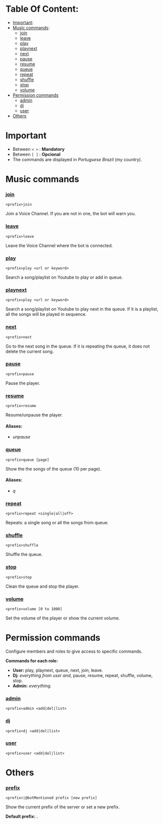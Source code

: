 # Table Of Content:

- [Important](#important):
- [Music commands](#music-commands):
  - [join](#join)
  - [leave](#leave)
  - [play](#play)
  - [playnext](#playnext)
  - [next](#next)
  - [pause](#pause)
  - [resume](#resume)
  - [queue](#queue)
  - [repeat](#repeat)
  - [shuffle](#shuffle)
  - [stop](#stop)
  - [volume](#volume)
- [Permission commands](#permission-commands)
  - [admin](#admin)
  - [dj](#dj)
  - [user](#user)
- [Others](#others)

# Important

- Between `< >` : **Mandatory**
- Between `[ ]` : **Opcional**
- The commands are displayed in _Portuguese Brazil_ (my country).

# Music commands

### [join](#table-of-content)

`<prefix>join`

Join a Voice Channel. If you are not in one, the bot will warn you.

### [leave](#table-of-content)

`<prefix>leave`

Leave the Voice Channel where the bot is connected.

### [play](#table-of-content)

`<prefix>play <url or keyword>`

Search a song/playlist on Youtube to play or add in queue.

### [playnext](#table-of-content)

`<prefix>play <url or keyword>`

Search a song/playlist on Youtube to play next in the queue. If it is a playlist, all the songs will be played in sequence.

### [next](#table-of-content)

`<prefix>next`

Go to the next song in the queue. If it is repeating the queue, it does not delete the current song.

### [pause](#table-of-content)

`<prefix>pause`

Pause the player.

### [resume](#table-of-content)

`<prefix>resume`

Resume/unpause the player.

#### Aliases:

- _unpause_

### [queue](#table-of-content)

`<prefix>queue [page]`

Show the the songs of the queue (10 per page).

#### Aliases:

- _q_

### [repeat](#table-of-content)

`<prefix>repeat <single|all|off>`

Repeats: a single song or all the songs from queue.

### [shuffle](#table-of-content)

`<prefix>shuffle`

Shuffle the queue.

### [stop](#table-of-content)

`<prefix>stop`

Clean the queue and stop the player.

### [volume](#table-of-content)

`<prefix>volume [0 to 1000]`

Set the volume of the player or show the current volume.

# Permission commands

Configure members and roles to give access to specific commands.

**Commands for each role:**

- **User:** play, playnext, queue, next, join, leave.
- **Dj:** _everything from user and_, pause, resume, repeat, shuffle, volume, stop.
- **Admin:** _everything._

### [admin](#table-of-content)

`<prefix>admin <add|del|list>`

### [dj](#table-of-content)

`<prefix>dj <add|del|list>`

### [user](#table-of-content)

`<prefix>user <add|del|list>`

# Others

### [prefix](#table-of-content)

`<prefix>|@botMentioned prefix [new prefix]`

Show the current prefix of the server or set a new prefix.

**Default prefix: .**
